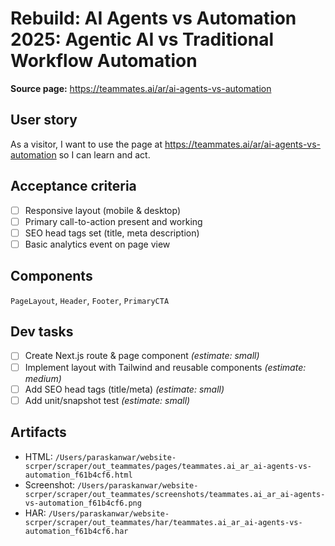 # Rebuild: AI Agents vs Automation 2025: Agentic AI vs Traditional Workflow Automation

**Source page:** https://teammates.ai/ar/ai-agents-vs-automation

## User story
As a visitor, I want to use the page at https://teammates.ai/ar/ai-agents-vs-automation so I can learn and act.

## Acceptance criteria
- [ ] Responsive layout (mobile & desktop)
- [ ] Primary call-to-action present and working
- [ ] SEO head tags set (title, meta description)
- [ ] Basic analytics event on page view

## Components
`PageLayout`, `Header`, `Footer`, `PrimaryCTA`

## Dev tasks
- [ ] Create Next.js route & page component _(estimate: small)_
- [ ] Implement layout with Tailwind and reusable components _(estimate: medium)_
- [ ] Add SEO head tags (title/meta) _(estimate: small)_
- [ ] Add unit/snapshot test _(estimate: small)_

## Artifacts
- HTML: `/Users/paraskanwar/website-scrper/scraper/out_teammates/pages/teammates.ai_ar_ai-agents-vs-automation_f61b4cf6.html`
- Screenshot: `/Users/paraskanwar/website-scrper/scraper/out_teammates/screenshots/teammates.ai_ar_ai-agents-vs-automation_f61b4cf6.png`
- HAR: `/Users/paraskanwar/website-scrper/scraper/out_teammates/har/teammates.ai_ar_ai-agents-vs-automation_f61b4cf6.har`
